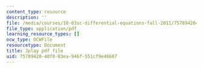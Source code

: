 ```yaml
---
content_type: resource
description: ''
file: /media/courses/18-03sc-differential-equations-fall-2011/7578942048f083ea946f551cf9e46667_vP-oRQqmeg4.pdf
file_type: application/pdf
learning_resource_types: []
ocw_type: OCWFile
resourcetype: Document
title: 3play pdf file
uid: 75789420-48f0-83ea-946f-551cf9e46667
---
```


